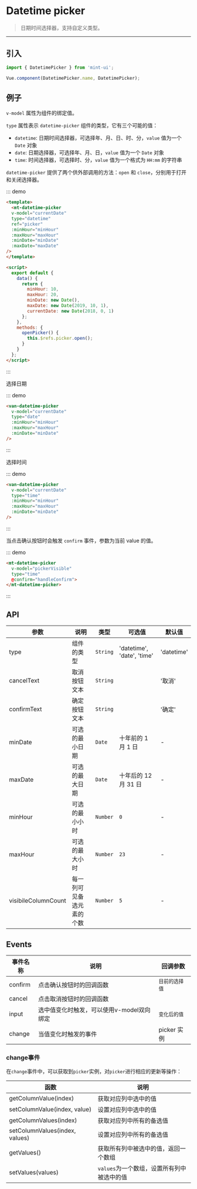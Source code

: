# Datetime picker

> 日期时间选择器，支持自定义类型。

-------------

## 引入

```javascript
import { DatetimePicker } from 'mint-ui';

Vue.component(DatetimePicker.name, DatetimePicker);
```

## 例子

`v-model` 属性为组件的绑定值。

`type` 属性表示 `datetime-picker` 组件的类型，它有三个可能的值：
*  `datetime`: 日期时间选择器，可选择年、月、日、时、分，`value` 值为一个 `Date` 对象
*  `date`: 日期选择器，可选择年、月、日，`value` 值为一个 `Date` 对象
*  `time`: 时间选择器，可选择时、分，`value` 值为一个格式为 `HH:mm` 的字符串

`datetime-picker` 提供了两个供外部调用的方法：`open` 和 `close`，分别用于打开和关闭选择器。

::: demo
```html
<template>
  <mt-datetime-picker
  v-model="currentDate"
  type="datetime"
  ref="picker"
  :minHour="minHour"
  :maxHour="maxHour"
  :minDate="minDate"
  :maxDate="maxDate"
/>
</template>

<script>
  export default {
    data() {
      return {
        minHour: 10,
        maxHour: 20,
        minDate: new Date(),
        maxDate: new Date(2019, 10, 1),
        currentDate: new Date(2018, 0, 1)
      };
    },
    methods: {
      openPicker() {
        this.$refs.picker.open();
      }
    }
  };
</script>
```
:::


选择日期

::: demo
```html
<van-datetime-picker
  v-model="currentDate"
  type="date"
  :minHour="minHour"
  :maxHour="maxHour"
  :minDate="minDate"
/>
```
:::


选择时间

::: demo
```html
<van-datetime-picker
  v-model="currentDate"
  type="time"
  :minHour="minHour"
  :maxHour="maxHour"
  :minDate="minDate"
/>
```
:::


当点击确认按钮时会触发 `confirm` 事件，参数为当前 value 的值。

::: demo
```html
<mt-datetime-picker
  v-model="pickerVisible"
  type="time"
  @confirm="handleConfirm">
</mt-datetime-picker>
```
:::

## API
| 参数 | 说明 | 类型 | 可选值 | 默认值 |
|------|-------|---------|-------|--------|
| type | 组件的类型 | `String` | 'datetime', 'date', 'time' | 'datetime' |
| cancelText | 取消按钮文本 | `String` | | '取消' |
| confirmText | 确定按钮文本 | `String` | | '确定' |
| minDate | 可选的最小日期 | `Date` | 十年前的 1 月 1 日 | - |
| maxDate | 可选的最大日期 | `Date` | 十年后的 12 月 31 日 | - |
| minHour | 可选的最小小时 | `Number` | `0` | - |
| maxHour | 可选的最大小时 | `Number` | `23` | - |
| visibileColumnCount | 每一列可见备选元素的个数 | `Number` | `5` | - |


## Events
| 事件名称 | 说明 | 回调参数 |
|------|-------|---------|
| confirm | 点击确认按钮时的回调函数 | `目前的选择值` |
| cancel | 点击取消按钮时的回调函数 |  |
| input | 选中值变化时触发，可以使用v-model双向绑定 | `变化后的值` |
| change | 当值变化时触发的事件 | picker 实例 |


### change事件

在`change`事件中，可以获取到`picker`实例，对`picker`进行相应的更新等操作：

| 函数 | 说明 |
|-----------|-----------|
| getColumnValue(index) | 获取对应列中选中的值 |
| setColumnValue(index, value) | 设置对应列中选中的值 |
| getColumnValues(index) | 获取对应列中所有的备选值 |
| setColumnValues(index, values) | 设置对应列中所有的备选值 |
| getValues() | 获取所有列中被选中的值，返回一个数组 |
| setValues(values) | `values`为一个数组，设置所有列中被选中的值 |

<script>
  export default {
    data() {
      return {
        minHour: 10,
        maxHour: 20,
        minDate: new Date(),
        maxDate: new Date(2019, 10, 1),
        currentDate: new Date(2018, 0, 1)
      };
    },
    methods: {
      openPicker() {
        this.$refs.picker.open();
      }
    }
  };
</script>
